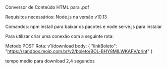 Conversor de Conteúdo HTML para .pdf

Requisitos necessários: Node.js na versão v10.13

Comandos: npm install para baixar os pacotes e node serve.js para instalar

Para utilizar criar uma conexão com a seguinte rota:

Metodo POST 
Rota: v1/download
body: 
{
	"linkBoleto": "https://sandbox.moip.com.br/v2/boleto/BOL-BHY8MILWKAFV/print"
}

tempo medio para download 2,4 segundos